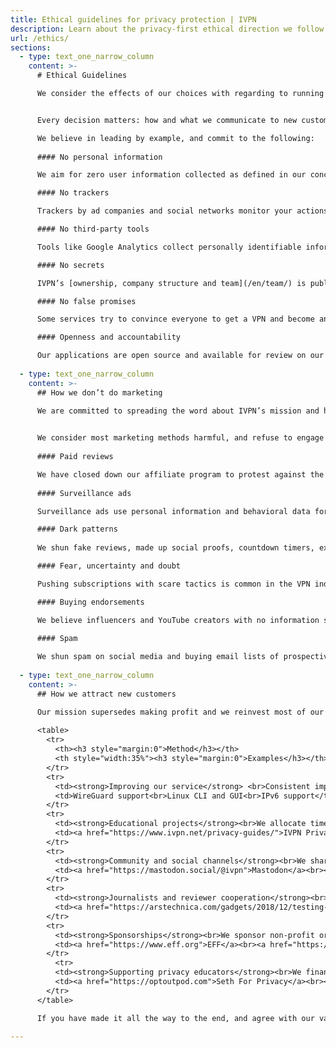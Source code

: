 ```yaml
---
title: Ethical guidelines for privacy protection | IVPN
description: Learn about the privacy-first ethical direction we follow. We explain how we approach transparency and how/what we communicate to new customers.
url: /ethics/
sections:
  - type: text_one_narrow_column
    content: >-
      # Ethical Guidelines

      We consider the effects of our choices with regarding to running our service. We follow a privacy-first mindset that goes beyond the basics.


      Every decision matters: how and what we communicate to new customers, what information we collect and what tools we use to improve our service.

      We believe in leading by example, and commit to the following:
      
      #### No personal information

      We aim for zero user information collected as defined in our concise [privacy policy](https://www.ivpn.net/privacy). We don’t ask for your email address or any other personal information.

      #### No trackers

      Trackers by ad companies and social networks monitor your actions and aid in profiling you. You won’t find them on ivpn.net - we are a tracking free provider.

      #### No third-party tools

      Tools like Google Analytics collect personally identifiable information. We use software hosted only on IVPN controlled servers to ensure your privacy.

      #### No secrets

      IVPN’s [ownership, company structure and team](/en/team/) is public, so you know who is responsible for protecting your privacy.

      #### No false promises

      Some services try to convince everyone to get a VPN and become anonymous online. We don't advertise benefits that are not attainable by using a VPN.

      #### Openness and accountability 

      Our applications are open source and available for review on our [GitHub page](https://github.com/ivpn). We commission regular [audits](https://www.ivpn.net/blog/tags/audit/) to back up our claims. 
      
  - type: text_one_narrow_column
    content: >-
      ## How we don’t do marketing
      
      We are committed to spreading the word about IVPN’s mission and help more people protect their privacy.  Considering the state of modern marketing, this is a challenging task.


      We consider most marketing methods harmful, and refuse to engage in them. The following list represents all tactics we have considered and either rejected or eliminated over the years.
      
      #### Paid reviews

      We have closed down our affiliate program to protest against the practice of paid reviews and misleading recommendations by “best VPN” websites.
      
      #### Surveillance ads

      Surveillance ads use personal information and behavioral data for personal targeting and retargeting purposes. We reject Facebook, Google and all forms of programmatic advertising.

      #### Dark patterns
      
      We shun fake reviews, made up social proofs, countdown timers, expiring deals, exit consoles and tricks that make it hard to cancel our service.

      #### Fear, uncertainty and doubt

      Pushing subscriptions with scare tactics is common in the VPN industry. We won’t claim that everyone without a VPN is under grave threat.

      #### Buying endorsements

      We believe influencers and YouTube creators with no information security expertise should not endorse VPN services in exchange for payment.

      #### Spam
    
      We shun spam on social media and buying email lists of prospective customers, two marketing tactics frequently used by VPN providers.
      
  - type: text_one_narrow_column
    content: >-
      ## How we attract new customers

      Our mission supersedes making profit and we reinvest most of our revenue into improving our service and educational projects. Yet IVPN is a business and we are working on attracting new customers, while keeping our values and commitments in mind.
      
      <table>
        <tr>
          <th><h3 style="margin:0">Method</h3></th>
          <th style="width:35%"><h3 style="margin:0">Examples</h3></th> 
        </tr>
        <tr>
          <td><strong>Improving our service</strong> <br>Consistent improvements to our service lead to customers recommend us to others.</td>
          <td>WireGuard support<br>Linux CLI and GUI<br>IPv6 support</td> 
        </tr>
        <tr>
          <td><strong>Educational projects</strong><br>We allocate time and resources to projects that spread information about privacy and trustworthy VPNs.</td>
          <td><a href="https://www.ivpn.net/privacy-guides/">IVPN Privacy Guides</a><br><a href="https://www.ivpn.net/blog/categories/industry-insights/">Educational blog posts</a><br><a href="https://www.doineedavpn.com">Do I need a VPN?</a><br><a href="https://theprivacyissue.com">The Privacy Issue</a></td> 
        </tr>
        <tr>
          <td><strong>Community and social channels</strong><br>We share information about our progress in dedicated IVPN communities.</td>
          <td><a href="https://mastodon.social/@ivpn">Mastodon</a><br><a href="https://www.reddit.com/r/ivpn">Reddit</a><br><a href="https://twitter.com/ivpnnet">Twitter</a></td> 
        </tr>
        <tr>
          <td><strong>Journalists and reviewer cooperation</strong><br>We share progress updates and demo accounts with journalists and ethical VPN reviewers. No compensation is offered.</td>
          <td><a href="https://arstechnica.com/gadgets/2018/12/testing-wireguard-with-an-early-adopter-vpn-service/">Ars Technica</a><br><a href="https://themarkup.org/the-breakdown/2021/08/12/how-private-is-my-vpn">The Markup</a><br>Techlore<br>Privacy Guides</td> 
        </tr>
        <tr>
          <td><strong>Sponsorships</strong><br>We sponsor non-profit organisations and development projects that focus on privacy.</td>
          <td><a href="https://www.eff.org">EFF</a><br><a href="https://www.torproject.org">Tor Project</a><br><a href="https://www.wireguard.com">WireGuard</a></td> 
        </tr>
          <tr>
          <td><strong>Supporting privacy educators</strong><br>We financially support ethical content creators, who possess the necessary background to evaluate and endorse VPNs.</td>
          <td><a href="https://optoutpod.com">Seth For Privacy</a><br><a href="https://www.thenewoil.org">The New Oil</a><br><a href="https://www.monerotalk.live">Monero Talk</a></td> 
        </tr>
      </table>

      If you have made it all the way to the end, and agree with our values, please consider sharing this page. That can help us stay within these defined boundaries and prove that growing a business is possible without resorting to unethical tools.  

---
```

